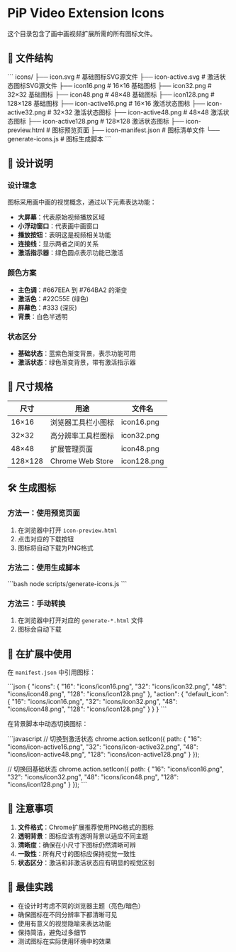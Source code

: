 # PiP Video Extension Icons

这个目录包含了画中画视频扩展所需的所有图标文件。

## 📁 文件结构

\`\`\`
icons/
├── icon.svg                    # 基础图标SVG源文件
├── icon-active.svg            # 激活状态图标SVG源文件
├── icon16.png                 # 16×16 基础图标
├── icon32.png                 # 32×32 基础图标
├── icon48.png                 # 48×48 基础图标
├── icon128.png                # 128×128 基础图标
├── icon-active16.png          # 16×16 激活状态图标
├── icon-active32.png          # 32×32 激活状态图标
├── icon-active48.png          # 48×48 激活状态图标
├── icon-active128.png         # 128×128 激活状态图标
├── icon-preview.html          # 图标预览页面
├── icon-manifest.json         # 图标清单文件
└── generate-icons.js          # 图标生成脚本
\`\`\`

## 🎨 设计说明

### 设计理念
图标采用画中画的视觉概念，通过以下元素表达功能：
- **大屏幕**：代表原始视频播放区域
- **小浮动窗口**：代表画中画窗口
- **播放按钮**：表明这是视频相关功能
- **连接线**：显示两者之间的关系
- **激活指示器**：绿色圆点表示功能已激活

### 颜色方案
- **主色调**：#667EEA 到 #764BA2 的渐变
- **激活色**：#22C55E (绿色)
- **屏幕色**：#333 (深灰)
- **背景**：白色半透明

### 状态区分
- **基础状态**：蓝紫色渐变背景，表示功能可用
- **激活状态**：绿色渐变背景，带有激活指示器

## 📏 尺寸规格

| 尺寸 | 用途 | 文件名 |
|------|------|--------|
| 16×16 | 浏览器工具栏小图标 | icon16.png |
| 32×32 | 高分辨率工具栏图标 | icon32.png |
| 48×48 | 扩展管理页面 | icon48.png |
| 128×128 | Chrome Web Store | icon128.png |

## 🛠️ 生成图标

### 方法一：使用预览页面
1. 在浏览器中打开 `icon-preview.html`
2. 点击对应的下载按钮
3. 图标将自动下载为PNG格式

### 方法二：使用生成脚本
\`\`\`bash
node scripts/generate-icons.js
\`\`\`

### 方法三：手动转换
1. 在浏览器中打开对应的 `generate-*.html` 文件
2. 图标会自动下载

## 🔧 在扩展中使用

在 `manifest.json` 中引用图标：

\`\`\`json
{
  "icons": {
    "16": "icons/icon16.png",
    "32": "icons/icon32.png", 
    "48": "icons/icon48.png",
    "128": "icons/icon128.png"
  },
  "action": {
    "default_icon": {
      "16": "icons/icon16.png",
      "32": "icons/icon32.png",
      "48": "icons/icon48.png",
      "128": "icons/icon128.png"
    }
  }
}
\`\`\`

在背景脚本中动态切换图标：

\`\`\`javascript
// 切换到激活状态
chrome.action.setIcon({
  path: {
    "16": "icons/icon-active16.png",
    "32": "icons/icon-active32.png", 
    "48": "icons/icon-active48.png",
    "128": "icons/icon-active128.png"
  }
});

// 切换回基础状态
chrome.action.setIcon({
  path: {
    "16": "icons/icon16.png",
    "32": "icons/icon32.png",
    "48": "icons/icon48.png", 
    "128": "icons/icon128.png"
  }
});
\`\`\`

## 📝 注意事项

1. **文件格式**：Chrome扩展推荐使用PNG格式的图标
2. **透明背景**：图标应该有透明背景以适应不同主题
3. **清晰度**：确保在小尺寸下图标仍然清晰可辨
4. **一致性**：所有尺寸的图标应保持视觉一致性
5. **状态区分**：激活和非激活状态应有明显的视觉区别

## 🎯 最佳实践

- 在设计时考虑不同的浏览器主题（亮色/暗色）
- 确保图标在不同分辨率下都清晰可见
- 使用有意义的视觉隐喻来表达功能
- 保持简洁，避免过多细节
- 测试图标在实际使用环境中的效果
